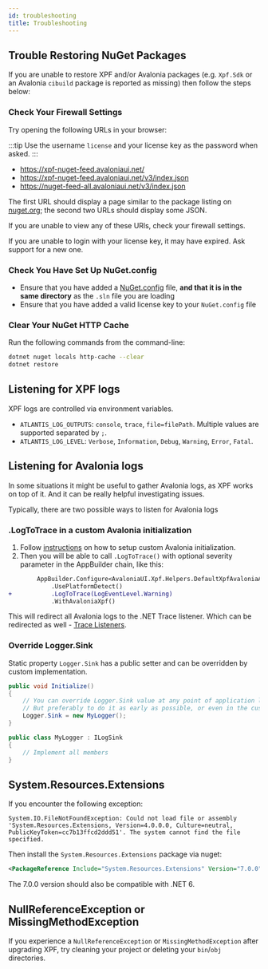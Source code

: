 ```yaml
---
id: troubleshooting
title: Troubleshooting
---
```


## Trouble Restoring NuGet Packages

If you are unable to restore XPF and/or Avalonia packages (e.g. `Xpf.Sdk` or an Avalonia `cibuild` package is reported as missing) then follow the steps below:

### Check Your Firewall Settings

Try opening the following URLs in your browser:

:::tip
Use the username `license` and your license key as the password when asked.
:::

- https://xpf-nuget-feed.avaloniaui.net/
- https://xpf-nuget-feed.avaloniaui.net/v3/index.json
- https://nuget-feed-all.avaloniaui.net/v3/index.json

The first URL should display a page similar to the package listing on [nuget.org](https://www.nuget.org/packages); the second two URLs should display some JSON.

If you are unable to view any of these URls, check your firewall settings.

If you are unable to login with your license key, it may have expired. Ask support for a new one.

### Check You Have Set Up NuGet.config

- Ensure that you have added a [NuGet.config](./getting-started#step-2-add-a-nugetconfig) file, **and that it is in the same directory** as the `.sln` file you are loading
- Ensure that you have added a valid license key to your `NuGet.config` file

### Clear Your NuGet HTTP Cache

Run the following commands from the command-line:

```bash
dotnet nuget locals http-cache --clear
dotnet restore
```

## Listening for XPF logs

XPF logs are controlled via environment variables.
* `ATLANTIS_LOG_OUTPUTS`: `console`, `trace`, `file=filePath`. Multiple values are supported separated by `;`.
* `ATLANTIS_LOG_LEVEL`: `Verbose`, `Information`, `Debug`, `Warning`, `Error`, `Fatal`.

## Listening for Avalonia logs

In some situations it might be useful to gather Avalonia logs, as XPF works on top of it. And it can be really helpful investigating issues.

Typically, there are two possible ways to listen for Avalonia logs

### .LogToTrace in a custom Avalonia initialization

1. Follow [instructions](./advanced/customizing-init) on how to setup custom Avalonia initialization.
2. Then you will be able to call `.LogToTrace()` with optional severity parameter in the AppBuilder chain, like this:
```diff
        AppBuilder.Configure<AvaloniaUI.Xpf.Helpers.DefaultXpfAvaloniaApplication>()
            .UsePlatformDetect()
+           .LogToTrace(LogEventLevel.Warning)
            .WithAvaloniaXpf()
```

This will redirect all Avalonia logs to the .NET Trace listener. Which can be redirected as well - [Trace Listeners](https://learn.microsoft.com/en-us/dotnet/framework/debug-trace-profile/trace-listeners).

### Override Logger.Sink

Static property `Logger.Sink` has a public setter and can be overridden by custom implementation.
```csharp
public void Initialize()
{
    // You can override Logger.Sink value at any point of application lifetime,
    // But preferably to do it as early as possible, or even in the custom Avalonia initialization.
    Logger.Sink = new MyLogger();
}

public class MyLogger : ILogSink
{
    // Implement all members
}
```

## System.Resources.Extensions

If you encounter the following exception:

```
System.IO.FileNotFoundException: Could not load file or assembly 'System.Resources.Extensions, Version=4.0.0.0, Culture=neutral, PublicKeyToken=cc7b13ffcd2ddd51'. The system cannot find the file specified.
```

Then install the `System.Resources.Extensions` package via nuget:

```xml
<PackageReference Include="System.Resources.Extensions" Version="7.0.0" />
```

The 7.0.0 version should also be compatible with .NET 6.

## NullReferenceException or MissingMethodException

If you experience a `NullReferenceException` or `MissingMethodException` after upgrading XPF, try cleaning your project or deleting your `bin`/`obj` directories.
